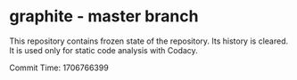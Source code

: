 # graphite - master branch

This repository contains frozen state of the repository.
Its history is cleared. It is used only for static code
analysis with Codacy.

Commit Time: 1706766399